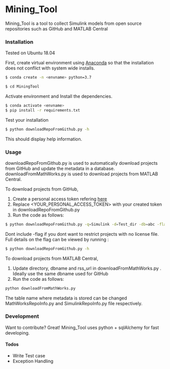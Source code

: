 # Mining_Tool
Mining_Tool is a tool to collect Simulink models from open source repositories such as GitHub and MATLAB Central

### Installation

Tested on Ubuntu 18.04 

First, create virtual environment using  [Anaconda] so that the installation does not conflict with system wide installs.
```sh
$ conda create -n <envname> python=3.7
```

```sh
$ cd MiningTool
```

Activate environment and Install the dependencies.
```sh
$ conda activate <envname>
$ pip install -r requirements.txt
```

Test your installation 
```sh
$ python downloadRepoFromGithub.py -h
```
This should display help information.

### Usage
downloadRepoFromGithub.py is used to automatically download projects from GitHub and update the metadata in a database.
downloadFromMathWorks.py is used to download projects from MATLAB Central.
 
 To download projects from GitHub, 
 1. Create a personal access token refering [here] 
 2. Replace <YOUR_PERSONAL_ACCESS_TOKEN> with your created token in  downloadRepoFromGithub.py
 3. Run the code as follows:
 ```sh
$ python downloadRepoFromGithub.py -q=Simulink -d=Test_dir -db=abc -flag=X
```
Dont include -flag if you dont want to restrict projects with no license file.
Full details on the flag can be viewed by running : 
```sh
$ python downloadRepoFromGithub.py -h
```

 To download projects from MATLAB Central, 
 1. Update directory, dbname and rss_url in downloadFromMathWorks.py . Ideally use the same dbname used for GitHub  
 2. Run the code as follows:
 ```sh
 python downloadFromMathWorks.py 
```

The table name where metadata is stored can be changed MathWorksRepoInfo.py and SimulinkRepoInfo.py file respectively.
### Development

Want to contribute? Great!
Mining_Tool uses python +  sqlAlchemy for fast developing.

#### Todos

 - Write Test case
 - Exception Handling


[//]: # (These are reference links used in the body of this note and get stripped out when the markdown processor does its job. There is no need to format nicely because it shouldn't be seen. Thanks SO - http://stackoverflow.com/questions/4823468/store-comments-in-markdown-syntax)
   [Anaconda]: <https://www.anaconda.com/distribution/>
[here]: <https://help.github.com/en/github/authenticating-to-github/creating-a-personal-access-token-for-the-command-line#creating-a-token>
